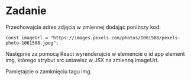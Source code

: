 # Zadanie

Przechowajcie adres zdjęcia w zmiennej dodając poniższy kod:
```
const imageUrl = "https://images.pexels.com/photos/1061588/pexels-photo-1061588.jpeg";
```

Następnie za pomocą React wyrenderujcie w elemencie o id app element img, którego atrybut src ustawisz w JSX na zmienną imageUrl.

Pamiętajcie o zamknięciu tagu img.